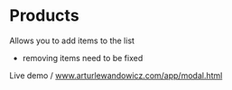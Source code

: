 # Products
Allows you to add items to the list

- removing items need to be fixed

Live demo / www.arturlewandowicz.com/app/modal.html
